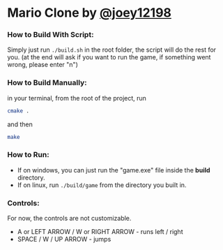 # Mario Clone by [@joey12198](https://github.com/joey121982/)

### How to Build With Script:

Simply just run ``` ./build.sh ``` in the root folder, the script will do the rest for you. 
(at the end will ask if you want to run the game, if something went wrong, please enter "n")

### How to Build Manually:

in your terminal, from the root of the project, run

```bash
cmake .
```

and then

```bash
make
```

### How to Run:

* If on windows, you can just run the "game.exe" file inside the <b>build</b> directory.
* If on linux, run ```./build/game``` from the directory you built in.

### Controls:

For now, the controls are not customizable.
* A or LEFT ARROW / W or RIGHT ARROW - runs left / right
* SPACE / W / UP ARROW - jumps